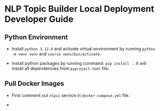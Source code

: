 # NLP Topic Builder Local Deployment Developer Guide

## Python Environment

- Install `python 3.12.0` and activate virtual environment by running `python -m venv venv` and `source venv/bin/activate`.

- Install python packages by running command: `pip install .`. It will install all dependencies from `pyproject.toml` file.

## Pull Docker Images

- First comment out `nlpui` service in `docker-compose.yml` file.

- 